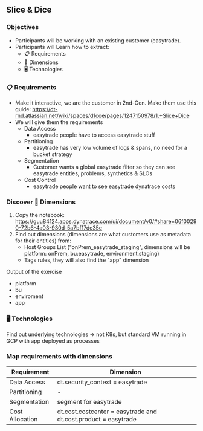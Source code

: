 ## Slice & Dice

### Objectives

- Participants will be working with an existing customer (easytrade).
- Participants will Learn how to extract:
    - 📋 Requirements
    - 📐 Dimensions
    - 🖥️ Technologies

### 📋 Requirements
- Make it interactive, we are the customer in 2nd-Gen. Make them use this guide: https://dt-rnd.atlassian.net/wiki/spaces/d1coe/pages/1247150978/1.+Slice+Dice
- We will give them the requirements
    - Data Access
        - easytrade people have to access easytrade stuff
    - Partitioning
        - easytrade has very low volume of logs & spans, no need for a bucket strategy
    - Segmentation
        - Customer wants a global easytrade filter so they can see easytrade entities, problems, synthetics & SLOs
    - Cost Control
        - easytrade people want to see easytrade dynatrace costs

### Discover 📐 Dimensions
1. Copy the notebook: https://guu84124.apps.dynatrace.com/ui/document/v0/#share=06f00290-72b6-4a03-930d-5a7bf17de35e
2. Find out dimensions (dimensions are what customers use as metadata for their entities) from:
    - Host Groups List ("onPrem_easytrade_staging", dimensions will be platform: onPrem, bu:easytrade, environment:staging)
    - Tags rules, they will also find the "app" dimension

Output of the exercise
- platform
- bu
- enviroment
- app

### 🖥️ Technologies

Find out underlying technologies -> not K8s, but standard VM running in GCP with app deployed as processes

    
### Map requirements with dimensions

| Requirement    | Dimension |
| -------- | ------- |
| Data Access  | dt.security_context = easytrade    |
| Partitioning  | -    |
| Segmentation  | segment for easytrade    |
| Cost Allocation  | dt.cost.costcenter = easytrade and dt.cost.product = easytrade    |

